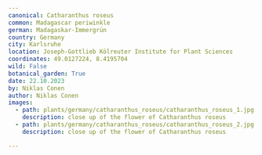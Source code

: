 ```yaml
---
canonical: Catharanthus roseus
common: Madagascar periwinkle
german: Madagaskar-Immergrün
country: Germany
city: Karlsruhe
location: Joseph-Gottlieb Kölreuter Institute for Plant Sciences
coordinates: 49.0127224, 8.4195704
wild: False
botanical_garden: True
date: 22.10.2023
by: Niklas Conen
author: Niklas Conen
images:
  - path: plants/germany/catharanthus_roseus/catharanthus_roseus_1.jpg
    description: close up of the flower of Catharanthus roseus
  - path: plants/germany/catharanthus_roseus/catharanthus_roseus_2.jpg
    description: close up of the flower of Catharanthus roseus

---
```

